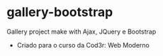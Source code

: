 # gallery-bootstrap
Gallery project make with Ajax, JQuery e Bootstrap
- Criado para o curso da Cod3r: Web Moderno
